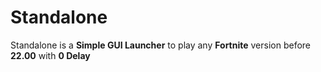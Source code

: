 # Standalone
Standalone is a **Simple GUI Launcher** to play any **Fortnite** version before **22.00** with **0 Delay**
